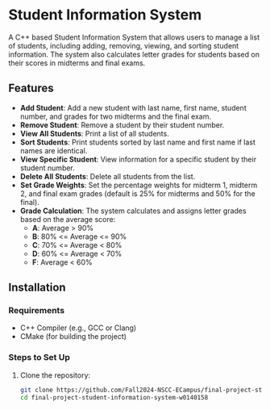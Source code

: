 # Student Information System

A C++ based Student Information System that allows users to manage a list of students, including adding, removing, viewing, and sorting student information. The system also calculates letter grades for students based on their scores in midterms and final exams.

## Features

- **Add Student**: Add a new student with last name, first name, student number, and grades for two midterms and the final exam.
- **Remove Student**: Remove a student by their student number.
- **View All Students**: Print a list of all students.
- **Sort Students**: Print students sorted by last name and first name if last names are identical.
- **View Specific Student**: View information for a specific student by their student number.
- **Delete All Students**: Delete all students from the list.
- **Set Grade Weights**: Set the percentage weights for midterm 1, midterm 2, and final exam grades (default is 25% for midterms and 50% for the final).
- **Grade Calculation**: The system calculates and assigns letter grades based on the average score:
  - **A**: Average > 90%
  - **B**: 80% <= Average <= 90%
  - **C**: 70% <= Average < 80%
  - **D**: 60% <= Average < 70%
  - **F**: Average < 60%

## Installation

### Requirements

- C++ Compiler (e.g., GCC or Clang)
- CMake (for building the project)

### Steps to Set Up

1. Clone the repository:
   ```bash
   git clone https://github.com/Fall2024-NSCC-ECampus/final-project-student-information-system-w0140158.git
   cd final-project-student-information-system-w0140158
